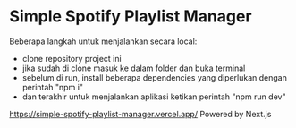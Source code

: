 # Simple Spotify Playlist Manager

Beberapa langkah untuk menjalankan secara local:

- clone repository project ini
- jika sudah di clone masuk ke dalam folder dan buka terminal
- sebelum di run, install beberapa dependencies yang diperlukan dengan perintah "npm i"
- dan terakhir untuk menjalankan aplikasi ketikan perintah "npm run dev"

https://simple-spotify-playlist-manager.vercel.app/
Powered by Next.js
